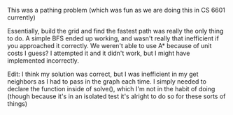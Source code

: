 This was a pathing problem (which was fun as we are doing this in CS 6601 currently)

Essentially, build the grid and find the fastest path was really the only thing to do. A simple BFS
ended up working, and wasn't really that inefficient if you approached it correctly. We weren't able to use
A* because of unit costs I guess? I attempted it and it didn't work, but I might have implemented incorrectly.

Edit: I think my solution was correct, but I was inefficient in my get neighbors as I had to pass in the graph
each time. I simply needed to declare the function inside of solve(), which I'm not in the habit of doing
(though because it's in an isolated test it's alright to do so for these sorts of things)